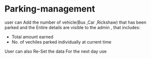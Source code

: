 # Parking-management

user can Add the number of vehicle(Bus ,Car ,Rickshaw) that has been parked and the Entire details are visible to the admin , that includes:
- Total amount earned 
- No. of vechiles parked individually at current time

User can also Re-Set the data For the next day use
